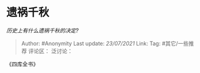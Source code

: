 # 遗祸千秋
*历史上有什么遗祸千秋的决定?*

> Author: #Anonymity
> Last update: *23/07/2021*
> Link:
> Tag: #其它/一些推荐
> 评论区：
> 泛讨论：

《四库全书》
